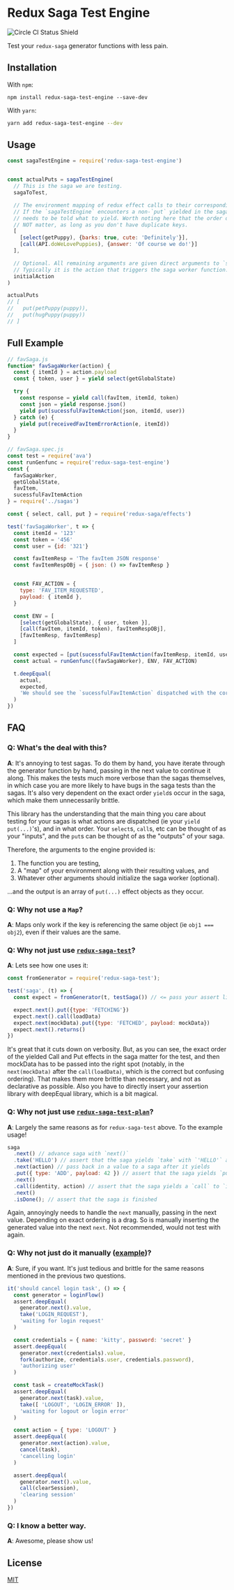 # Redux Saga Test Engine
![Circle CI Status Shield](https://circleci.com/gh/DNAinfo/redux-saga-test-engine.png?style=shield&circle-token=2aa98ed43cdd0fcf890f955d7e203e663edba01c)

Test your `redux-saga` generator functions with less pain.

## Installation

With `npm`:
```
npm install redux-saga-test-engine --save-dev
```

With `yarn`:
```bash
yarn add redux-saga-test-engine --dev
```

## Usage

```js
const sagaTestEngine = require('redux-saga-test-engine')


const actualPuts = sagaTestEngine(
  // This is the saga we are testing.
  sagaToTest,

  // The environment mapping of redux effect calls to their corresponding yielded value.
  // If the `sagaTestEngine` encounters a non-`put` yielded in the saga, it
  // needs to be told what to yield. Worth noting here that the order does
  // NOT matter, as long as you don't have duplicate keys.
  [
    [select(getPuppy), {barks: true, cute: 'Definitely'}],
    [call(API.doWeLovePuppies), {answer: 'Of course we do!'}]
  ],

  // Optional. All remaining arguments are given direct arguments to `sagaToTest` itself.
  // Typically it is the action that triggers the saga worker function.
  initialAction
)

actualPuts
// [
//   put(petPuppy(puppy)),
//   put(hugPuppy(puppy))
// ]
```


## Full Example

```js
// favSaga.js
function* favSagaWorker(action) {
  const { itemId } = action.payload
  const { token, user } = yield select(getGlobalState)

  try {
    const response = yield call(favItem, itemId, token)
    const json = yield response.json()
    yield put(sucessfulFavItemAction(json, itemId, user))
  } catch (e) {
    yield put(receivedFavItemErrorAction(e, itemId))
  }
}
```

```js
// favSaga.spec.js
const test = require('ava')
const runGenfunc = require('redux-saga-test-engine')
const {
  favSagaWorker,
  getGlobalState,
  favItem,
  sucessfulFavItemAction
} = require('../sagas')

const { select, call, put } = require('redux-saga/effects')

test('favSagaWorker', t => {
  const itemId = '123'
  const token = '456'
  const user = {id: '321'}

  const favItemResp = 'The favItem JSON response'
  const favItemRespOBj = { json: () => favItemResp }


  const FAV_ACTION = {
    type: 'FAV_ITEM_REQUESTED',
    payload: { itemId },
  }

  const ENV = [
    [select(getGlobalState), { user, token }],
    [call(favItem, itemId, token), favItemRespOBj],
    [favItemResp, favItemResp]
  ]

  const expected = [put(sucessfulFavItemAction(favItemResp, itemId, user))]
  const actual = runGenfunc((favSagaWorker), ENV, FAV_ACTION)

  t.deepEqual(
    actual,
    expected,
    'We should see the `sucessfulFavItemAction` dispatched with the correct information'
  )
})
```


## FAQ

### Q: What's the deal with this?
**A**: It's annoying to test sagas. To do them by hand, you have iterate through the generator function by hand, passing in the next value to continue it along. This makes the tests much more verbose than the sagas themselves, in which case you are more likely to have bugs in the saga tests than the sagas. It's also very dependent on the exact order `yield`s occur in the saga, which make them unnecessarily brittle.

This library has the understanding that the main thing you care about testing for your sagas is what actions are dispatched (ie your `yield put(...)`'s), and in what order. Your `select`s, `call`s, etc can be thought of as your "inputs", and the `put`s can be thought of as the "outputs" of your saga.

Therefore, the arguments to the engine provided is:

1. The function you are testing,
2. A "map" of your environment along with their resulting values, and
3. Whatever other arguments should initialize the saga worker (optional).

...and the output is an array of `put(...)` effect objects as they occur.

### Q: Why not use a `Map`?
**A**: Maps only work if the key is referencing the same object (ie `obj1 === obj2`), even if their values are the same.

### Q: Why not just use [`redux-saga-test`](https://github.com/stoeffel/redux-saga-test)?
**A**: Lets see how one uses it:

```js
const fromGenerator = require('redux-saga-test');

test('saga', (t) => {
  const expect = fromGenerator(t, testSaga()) // <= pass your assert library with a `deepEqual` method.

  expect.next().put({type: 'FETCHING'})
  expect.next().call(loadData)
  expect.next(mockData).put({type: 'FETCHED', payload: mockData})
  expect.next().returns()
})
```

It's great that it cuts down on verbosity. But, as you can see, the exact order of the yielded Call and Put effects in the saga matter for the test, and then mockData has to be passed into the right spot (notably, in the `next(mockData)` after the `call(loadData)`, which is the correct but confusing ordering). That makes them more brittle than necessary, and not as declarative as possible. Also you have to directly insert your assertion library with deepEqual library, which is a bit magical.

### Q: Why not just use [`redux-saga-test-plan`](https://github.com/jfairbank/redux-saga-test-plan)?
**A**: Largely the same reasons as for `redux-saga-test` above. To the example usage!

```js
saga
  .next() // advance saga with `next()`
  .take('HELLO') // assert that the saga yields `take` with `'HELLO'` as type
  .next(action) // pass back in a value to a saga after it yields
  .put({ type: 'ADD', payload: 42 }) // assert that the saga yields `put` with the expected action
  .next()
  .call(identity, action) // assert that the saga yields a `call` to `identity` with the `action` argument
  .next()
  .isDone(); // assert that the saga is finished
```
Again, annoyingly needs to handle the `next` manually, passing in the next value. Depending on exact ordering is a drag. So is manually inserting the generated value into the next `next`. Not recommended, would not test with again.


### Q: Why not just do it manually ([example](http://instea.sk/2016/09/testing-side-effects-using-redux-saga/))?
**A**: Sure, if you want. It's just tedious and brittle for the same reasons mentioned in the previous two questions.

```js
it('should cancel login task', () => {
  const generator = loginFlow()
  assert.deepEqual(
    generator.next().value,
    take('LOGIN_REQUEST'),
    'waiting for login request'
  )

  const credentials = { name: 'kitty', password: 'secret' }
  assert.deepEqual(
    generator.next(credentials).value,
    fork(authorize, credentials.user, credentials.password),
    'authorizing user'
  )

  const task = createMockTask()
  assert.deepEqual(
    generator.next(task).value,
    take([ 'LOGOUT', 'LOGIN_ERROR' ]),
    'waiting for logout or login error'
  )

  const action = { type: 'LOGOUT' }
  assert.deepEqual(
    generator.next(action).value,
    cancel(task),
    'cancelling login'
  )

  assert.deepEqual(
    generator.next().value,
    call(clearSession),
    'clearing session'
  )
})
```

### Q: I know a better way.
**A**: Awesome, please show us!

## License

  [MIT](LICENSE.txt)
